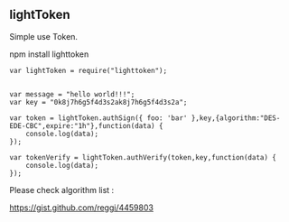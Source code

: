 ## lightToken


Simple use Token.


npm install lighttoken


```
var lightToken = require("lighttoken");


var message = "hello world!!!";
var key = "0k8j7h6g5f4d3s2ak8j7h6g5f4d3s2a";

var token = lightToken.authSign({ foo: 'bar' },key,{algorithm:"DES-EDE-CBC",expire:"1h"},function(data) {
	console.log(data);
});

var tokenVerify = lightToken.authVerify(token,key,function(data) {
	console.log(data);
});

```


Please check algorithm list :

https://gist.github.com/reggi/4459803